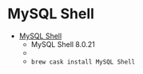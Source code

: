 # MySQL Shell
- [MySQL Shell](https://dev.mysql.com/downloads/shell/)
  -  MySQL Shell 8.0.21 
  - 
  - `brew cask install MySQL Shell`
